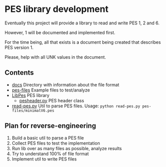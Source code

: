 # PES library development

Eventually this project will provide a library to read and write PES 1, 2 and 6.

However, 1 will be documented and implemented first.

For the time being, all that exists is a document being created that describes PES version 1.

Please, help with all UNK values in the document.


## Contents

 * [docs](./docs) Directory with information about the file format
 * [pes-files](./pes-files) Example files to test/analyze
 * [LibPes](./LibPes) PES library
   * [pesheader.py](./LibPes/pesheader.py) PES header class
 * [read-pes.py](./read-pes.py) Util to parse PES files. Usage: `python read-pes.py pes-files/minimalV6.pes`


## Plan for reverse-engineering

 1. Build a basic util to parse a PES file
 2. Collect PES files to test the implementation
 3. Run lib over as many files as possible, analyze results
 4. Try to understand 100% of file format
 5. Implement util to write PES files

